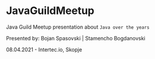 # JavaGuildMeetup
Java Guild Meetup presentation about ``Java over the years``

Presented by: Bojan Spasovski | Stamencho Bogdanovski 

08.04.2021 - Intertec.io, Skopje
